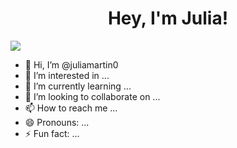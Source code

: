 <div align='center'>
<h1 align='center'>Hey, I'm Julia!
</div>
<img src=![image](https://github.com/user-attachments/assets/54b71dd5-3b6f-4aff-bf74-bfe0f517b94b)
>






- 👋 Hi, I’m @juliamartin0
- 👀 I’m interested in ...
- 🌱 I’m currently learning ...
- 💞️ I’m looking to collaborate on ...
- 📫 How to reach me ...
- 😄 Pronouns: ...
- ⚡ Fun fact: ...

<!---
juliamartin0/juliamartin0 is a ✨ special ✨ repository because its `README.md` (this file) appears on your GitHub profile.
You can click the Preview link to take a look at your changes.
--->
